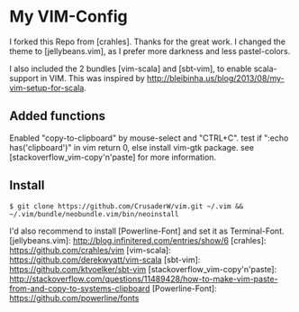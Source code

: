 My VIM-Config
==============

I forked this Repo from [crahles]. Thanks for the great work.
I changed the theme to [jellybeans.vim], as I prefer more darkness and less pastel-colors.

I also included the 2 bundles [vim-scala] and [sbt-vim], to enable scala-support in VIM. This was inspired by http://bleibinha.us/blog/2013/08/my-vim-setup-for-scala.

Added functions
------------
Enabled "copy-to-clipboard" by mouse-select and "CTRL+C".
test if ":echo has('clipboard')" in vim return 0, else install vim-gtk package.
see [stackoverflow_vim-copy'n'paste] for more information.

Install
-------------
```
$ git clone https://github.com/CrusaderW/vim.git ~/.vim && ~/.vim/bundle/neobundle.vim/bin/neoinstall
```
I'd also recommend to install [Powerline-Font] and set it as Terminal-Font.
[jellybeans.vim]: http://blog.infinitered.com/entries/show/6
[crahles]: https://github.com/crahles/vim
[vim-scala]: https://github.com/derekwyatt/vim-scala
[sbt-vim]: https://github.com/ktvoelker/sbt-vim
[stackoverflow_vim-copy'n'paste]: http://stackoverflow.com/questions/11489428/how-to-make-vim-paste-from-and-copy-to-systems-clipboard
[Powerline-Font]:  https://github.com/powerline/fonts
